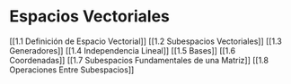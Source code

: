# Espacios Vectoriales
[[1.1 Definición de Espacio Vectorial]]
[[1.2 Subespacios Vectoriales]]
[[1.3 Generadores]]
[[1.4 Independencia Lineal]]
[[1.5 Bases]]
[[1.6 Coordenadas]]
[[1.7 Subespacios Fundamentales de una Matriz]]
[[1.8 Operaciones Entre Subespacios]]
 
 